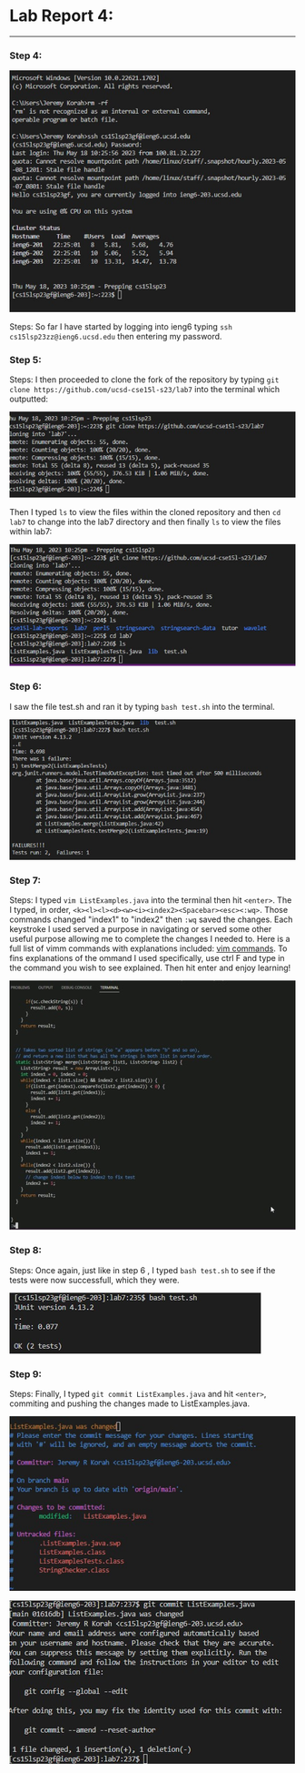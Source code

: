 # Lab Report 4:
---
### Step 4: 

![Image](step4.jpg)

Steps: So far I have started by logging into ieng6 typing `ssh cs15lsp23zz@ieng6.ucsd.edu` then entering my password. 

### Step 5:
Steps: I then proceeded to clone the fork of the repository by typing `git clone https://github.com/ucsd-cse15l-s23/lab7` into the terminal which outputted:

![Image](step5.jpg)

Then I typed `ls` to view the files within the cloned repository and then `cd lab7` to change into the lab7 directory and then finally `ls` to view the files within lab7: 

![Image](step5dos.jpg)

### Step 6:
I saw the file test.sh and ran it by typing `bash test.sh` into the terminal. 

![Image](step6.jpg)

### Step 7:
Steps: I typed `vim ListExamples.java` into the terminal then hit `<enter>`. The I typed, in order, `<k><l><l><d><w><i><index2><Spacebar><esc><:wq>`. Those commands changed "index1" to "index2" then `:wq` saved the changes. 
Each keystroke I used served a purpose in navigating or served some other useful purpose allowing me to complete the changes I needed to. Here is a full list of vimm commands with explanations included: [vim commands](https://vimm.rtorr.com/). To fins explanations of the ommand I used specifically, use ctrl F and type in the command you wish to see explained. Then hit enter and enjoy learning!

![Image](step7.jpg)

### Step 8: 
Steps: Once again, just like in step 6 , I typed `bash test.sh` to see if the tests were now successfull, which they were.

![Image](screenshot8.jpg)

### Step 9:
Steps: Finally, I typed `git commit ListExamples.java` and hit `<enter>`, commiting and pushing the changes made to ListExamples.java.

![Image](step9.jpg)

![Image](step9dos.jpg)


